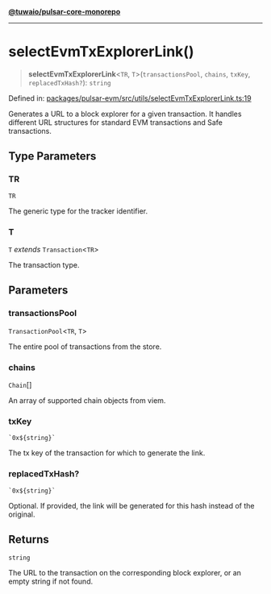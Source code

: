[**@tuwaio/pulsar-core-monorepo**](../../../README.md)

***

# selectEvmTxExplorerLink()

> **selectEvmTxExplorerLink**\<`TR`, `T`\>(`transactionsPool`, `chains`, `txKey`, `replacedTxHash?`): `string`

Defined in: [packages/pulsar-evm/src/utils/selectEvmTxExplorerLink.ts:19](https://github.com/TuwaIO/pulsar-core/blob/cfb78f395afc8df6db7931c5480fbfd64ecfc7dc/packages/pulsar-evm/src/utils/selectEvmTxExplorerLink.ts#L19)

Generates a URL to a block explorer for a given transaction.
It handles different URL structures for standard EVM transactions and Safe transactions.

## Type Parameters

### TR

`TR`

The generic type for the tracker identifier.

### T

`T` *extends* `Transaction`\<`TR`\>

The transaction type.

## Parameters

### transactionsPool

`TransactionPool`\<`TR`, `T`\>

The entire pool of transactions from the store.

### chains

`Chain`[]

An array of supported chain objects from viem.

### txKey

`` `0x${string}` ``

The tx key of the transaction for which to generate the link.

### replacedTxHash?

`` `0x${string}` ``

Optional. If provided, the link will be generated for this hash instead of the original.

## Returns

`string`

The URL to the transaction on the corresponding block explorer, or an empty string if not found.
